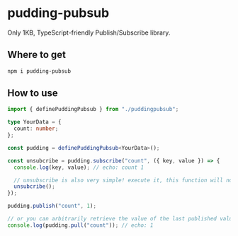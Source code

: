 # pudding-pubsub

Only 1KB, TypeScript-friendly Publish/Subscribe library.

## Where to get

```sh
npm i pudding-pubsub
```

## How to use

```ts
import { definePuddingPubsub } from "./puddingpubsub";

type YourData = {
  count: number;
};

const pudding = definePuddingPubsub<YourData>();

const unsubcribe = pudding.subscribe("count", ({ key, value }) => {
  console.log(key, value); // echo: count 1

  // unsubscribe is also very simple! execute it, this function will not be executed
  unsubcribe();
});

pudding.publish("count", 1);

// or you can arbitrarily retrieve the value of the last published value
console.log(pudding.pull("count")); // echo: 1
```
